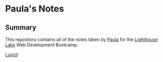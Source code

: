# Paula's Notes

## Summary
This repository contains all of the notes taken by [Paula](https://github.com/paulabarreto) for the [Lighthouse Labs](https://lighthouselabs.ca/) Web Development Bootcamp.

[Lunch](https://gist.github.com/paulabarreto/57891bd294247b125ea5d85671f2ebe2)
